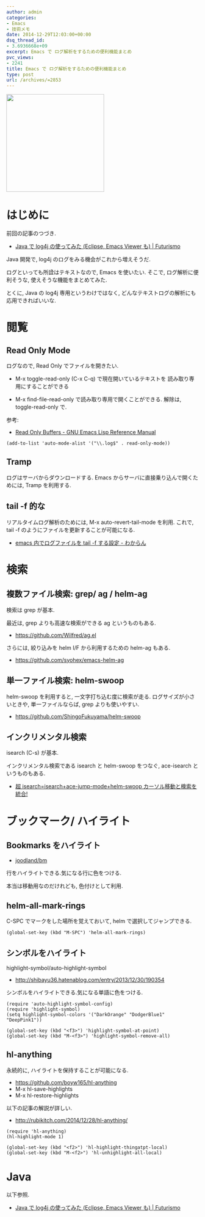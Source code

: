 ```yaml
---
author: admin
categories:
- Emacs
- 技術メモ
date: 2014-12-29T12:03:00+00:00
dsq_thread_id:
- 3.6936668e+09
excerpt: Emacs で ログ解析をするための便利機能まとめ
pvc_views:
- 2241
title: Emacs で ログ解析をするための便利機能まとめ
type: post
url: /archives/=2853
---
```


<a href="https://futurismo.biz/wp-content/uploads/java.png"><img alt="" src="https://futurismo.biz/wp-content/uploads/java.png" width="256" height="256" /></a>

はじめに
========

前回の記事のつづき.

-   [Java で log4j の使ってみた (Eclipse, Emacs Viewer も) |
    Futurismo](https://futurismo.biz/archives/2833)

Java 開発で, log4j のログをみる機会がこれから増えそうだ.

ログといっても所詮はテキストなので, Emacs を使いたい. そこで,
ログ解析に便利そうな, 使えそうな機能をまとめてみた.

とくに, Java の log4j 専用というわけではなく,
どんなテキストログの解析にも応用できればいいな.

閲覧
====

Read Only Mode
--------------

ログなので, Read Only でファイルを開きたい.

-   M-x toggle-read-only (C-x C-q) で現在開いているテキストを
    読み取り専用にすることができる

-   M-x find-file-read-only で読み取り専用で開くことができる. 解除は,
    toggle-read-only で.

参考:

-   [Read Only Buffers - GNU Emacs Lisp Reference
    Manual](http://www.gnu.org/software/emacs/manual/html_node/elisp/Read-Only-Buffers.html)

``` {.commonlisp}
(add-to-list 'auto-mode-alist '("\\.log$" . read-only-mode))
```

Tramp
-----

ログはサーバからダウンロードする. Emacs
からサーバに直接乗り込んで開くためには, Tramp を利用する.

tail -f 的な
------------

リアルタイムログ解析のためには, M-x auto-revert-tail-mode を利用.
これで, tail -f のようにファイルを更新することが可能になる.

-   [emacs 内でログファイルを tail -f する設定 -
    わからん](http://d.hatena.ne.jp/kitokitoki/20101211/p1)

検索
====

複数ファイル検索: grep/ ag / helm-ag
------------------------------------

検索は grep が基本.

最近は, grep よりも高速な検索ができる ag というものもある.

-   <https://github.com/Wilfred/ag.el>

さらには, 絞り込みを helm I/F から利用するための helm-ag もある.

-   <https://github.com/syohex/emacs-helm-ag>

単一ファイル検索: helm-swoop
----------------------------

helm-swoop を利用すると, 一文字打ち込む度に検索が走る.
ログサイズが小さいときや, 単一ファイルならば, grep よりも使いやすい.

-   <https://github.com/ShingoFukuyama/helm-swoop>

インクリメンタル検索
--------------------

isearch (C-s) が基本.

インクリメンタル検索である isearch と helm-swoop をつなぐ, ace-isearch
というものもある.

-   [超 isearch=isearch+ace-jump-mode+helm-swoop
    カーソル移動と検索を統合!
    ](http://rubikitch.com/2014/10/08/ace-isearch/)

ブックマーク/ ハイライト
========================

Bookmarks をハイライト
----------------------

-   [joodland/bm](https://github.com/joodland/bm)

行をハイライトできる.気になる行に色をつける.

本当は移動用なのだけれども, 色付けとして利用.

helm-all-mark-rings
-------------------

C-SPC でマークをした場所を覚えておいて, helm で選択してジャンプできる.

``` {.commonlisp}
(global-set-key (kbd "M-SPC") 'helm-all-mark-rings)
```

シンボルをハイライト
--------------------

highlight-symbol/auto-highlight-symbol

-   <http://shibayu36.hatenablog.com/entry/2013/12/30/190354>

シンボルをハイライトできる.気になる単語に色をつける.

``` {.commonlisp}
(require 'auto-highlight-symbol-config)
(require 'highlight-symbol)
(setq highlight-symbol-colors '("DarkOrange" "DodgerBlue1" "DeepPink1"))

(global-set-key (kbd "<f3>") 'highlight-symbol-at-point)
(global-set-key (kbd "M-<f3>") 'highlight-symbol-remove-all)
```

hl-anything
-----------

永続的に, ハイライトを保持することが可能になる.

-   <https://github.com/boyw165/hl-anything>
-   M-x hl-save-highlights
-   M-x hl-restore-highlights

以下の記事の解説が詳しい.

-   <http://rubikitch.com/2014/12/28/hl-anything/>

``` {.commonlisp}
(require 'hl-anything)
(hl-highlight-mode 1)

(global-set-key (kbd "<f2>") 'hl-highlight-thingatpt-local)
(global-set-key (kbd "M-<f2>") 'hl-unhighlight-all-local)
```

Java
====

以下参照.

-   [Java で log4j の使ってみた (Eclipse, Emacs Viewer も) |
    Futurismo](https://futurismo.biz/archives/2833)

